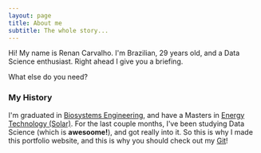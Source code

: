 ```yaml
---
layout: page
title: About me
subtitle: The whole story...
---
```


Hi! My name is Renan Carvalho. I'm Brazilian, 29 years old, and a Data Science enthusiast. Right ahead I give you a briefing.

What else do you need?

### My History

I'm graduated in [Biosystems Engineering](http://www.fzea.usp.br/en/?page_id=1930), and have a Masters in [Energy Technology (Solar)](https://www.teses.usp.br/teses/disponiveis/106/106134/tde-30062020-150746/en.php). 
For the last couple months, I've been studying Data Science (which is **awesoome!**), and got really into it. So this is why I made this portfolio website, and this is why you should check out my [Git](https://github.com/renan2scarvalho?tab=repositories)!
